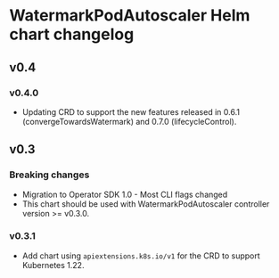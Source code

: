 # WatermarkPodAutoscaler Helm chart changelog

## v0.4

### v0.4.0

* Updating CRD to support the new features released in 0.6.1 (convergeTowardsWatermark) and 0.7.0 (lifecycleControl).

## v0.3

### Breaking changes

* Migration to Operator SDK 1.0 - Most CLI flags changed
* This chart should be used with WatermarkPodAutoscaler controller version >= v0.3.0.

### v0.3.1

* Add chart using `apiextensions.k8s.io/v1` for the CRD to support Kubernetes 1.22.
